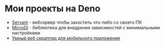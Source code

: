 # Мои проекты на Deno

- [Servant](https://github.com/pokatomnik/servant) - вебсервер чтобы захостить что-либо со своего ПК
- [MicroDI](https://github.com/pokatomnik/microdi) - библиотека для внедрения зависимостей с минимальными настройками
- [Умный веб скраппер для мобильного приложения](https://github.com/pokatomnik/kriper/tree/dungeon-master/indexer)
